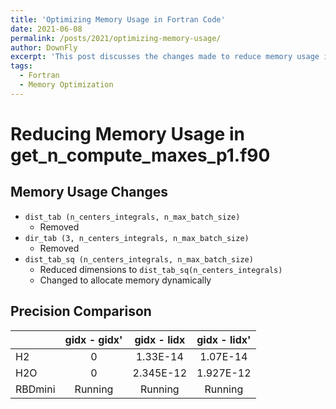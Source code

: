 ```yaml
---
title: 'Optimizing Memory Usage in Fortran Code'
date: 2021-06-08
permalink: /posts/2021/optimizing-memory-usage/
author: DownFly
excerpt: 'This post discusses the changes made to reduce memory usage in the Fortran subroutine get_n_compute_maxes_p1.f90, including the removal and dynamic allocation of certain arrays.'
tags:
  - Fortran
  - Memory Optimization
---
```


# Reducing Memory Usage in get_n_compute_maxes_p1.f90

## Memory Usage Changes
- `dist_tab (n_centers_integrals, n_max_batch_size)`
  - Removed
- `dir_tab (3, n_centers_integrals, n_max_batch_size)`
  - Removed
- `dist_tab_sq (n_centers_integrals, n_max_batch_size)`
  - Reduced dimensions to `dist_tab_sq(n_centers_integrals)`
  - Changed to allocate memory dynamically

## Precision Comparison  

||gidx - gidx'|gidx - lidx|gidx - lidx'|
|:----|:----:|:----:|:----:| 
|H2|0|1.33E-14|1.07E-14|
|H2O| 0|2.345E-12|1.927E-12|
|RBDmini| Running| Running| Running|